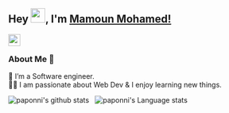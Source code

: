 ## Hey <img src="https://github.com/TheDudeThatCode/TheDudeThatCode/blob/master/Assets/Hi.gif" width="29px">, I'm [Mamoun Mohamed!](https://www.linkedin.com/in/mohamed-mamoun-aa8475201/) 

<a href="https://www.linkedin.com/in/mohamed-mamoun-aa8475201/">
  <img align="left" width="24px" src="https://cdn.jsdelivr.net/npm/simple-icons@v3/icons/linkedin.svg"  />
</a>



<br />

### About Me 🚀
🌱 I’m a Software engineer. </br>
👨‍💻  I am passionate about Web Dev & I enjoy learning new things. </br>


![paponni's github stats](https://github-readme-stats.vercel.app/api?username=paponni&show_icons=true&hide_border=true)&nbsp;&nbsp;
![paponni's Language stats](https://github-readme-stats-eight-theta.vercel.app/api/top-langs/?username=paponni&layout=compact&langs_count=8&hide_border=true)
<br />

